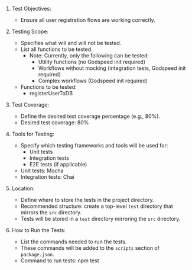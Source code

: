 1. Test Objectives:
   - Ensure all user registration flows are working correctly.

2. Testing Scope:
   - Specifies what will and will not be tested.
   - List all functions to be tested.
     - Note: Currently, only the following can be tested:
       - Utility functions (no Godspeed init required)
       - Workflows without mocking (integration tests, Godspeed init required)
       - Complex workflows (Godspeed init required)
   - Functions to be tested:
     - registerUserToDB

3. Test Coverage:
   - Define the desired test coverage percentage (e.g., 80%).
   - Desired test coverage: 80%

4. Tools for Testing:
   - Specify which testing frameworks and tools will be used for:
     - Unit tests
     - Integration tests
     - E2E tests (if applicable)
   - Unit tests: Mocha
   - Integration tests: Chai

5. Location:
   - Define where to store the tests in the project directory.
   - Recommended structure: create a top-level `test` directory that mirrors the `src` directory.
   - Tests will be stored in a `test` directory mirroring the `src` directory.

6. How to Run the Tests:
   - List the commands needed to run the tests.
   - These commands will be added to the `scripts` section of `package.json`.
   - Command to run tests: npm test